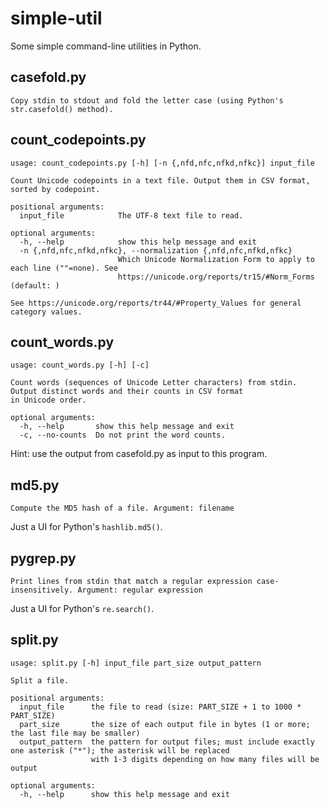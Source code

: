 # simple-util
Some simple command-line utilities in Python.

## casefold.py
```
Copy stdin to stdout and fold the letter case (using Python's str.casefold() method).
```

## count_codepoints.py
```
usage: count_codepoints.py [-h] [-n {,nfd,nfc,nfkd,nfkc}] input_file

Count Unicode codepoints in a text file. Output them in CSV format, sorted by codepoint.

positional arguments:
  input_file            The UTF-8 text file to read.

optional arguments:
  -h, --help            show this help message and exit
  -n {,nfd,nfc,nfkd,nfkc}, --normalization {,nfd,nfc,nfkd,nfkc}
                        Which Unicode Normalization Form to apply to each line (""=none). See
                        https://unicode.org/reports/tr15/#Norm_Forms (default: )

See https://unicode.org/reports/tr44/#Property_Values for general category values.
```

## count_words.py
```
usage: count_words.py [-h] [-c]

Count words (sequences of Unicode Letter characters) from stdin. Output distinct words and their counts in CSV format
in Unicode order.

optional arguments:
  -h, --help       show this help message and exit
  -c, --no-counts  Do not print the word counts.
```

Hint: use the output from casefold.py as input to this program.

## md5.py
```
Compute the MD5 hash of a file. Argument: filename
```

Just a UI for Python's `hashlib.md5()`.

## pygrep.py
```
Print lines from stdin that match a regular expression case-insensitively. Argument: regular expression
```

Just a UI for Python's `re.search()`.

## split.py
```
usage: split.py [-h] input_file part_size output_pattern

Split a file.

positional arguments:
  input_file      the file to read (size: PART_SIZE + 1 to 1000 * PART_SIZE)
  part_size       the size of each output file in bytes (1 or more; the last file may be smaller)
  output_pattern  the pattern for output files; must include exactly one asterisk ("*"); the asterisk will be replaced
                  with 1-3 digits depending on how many files will be output

optional arguments:
  -h, --help      show this help message and exit
```
